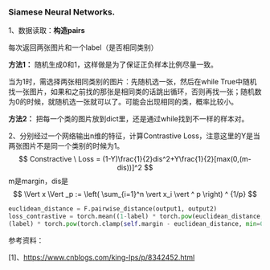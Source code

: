 ### Siamese Neural Networks.

1、数据读取：**构造pairs**

每次返回两张图片和一个label（是否相同类别）

**方法1：** 随机生成0和1，这样做是为了保证正负样本比例尽量一致。

当为1时，需选择两张相同类别的图片：先随机选一张，然后在while True中随机找一张图片，如果和之前找的那张是相同类的话跳出循环，否则再找一张；随机数为0的时候，就随机选一张就可以了。可能会出现相同的类，概率比较小。

**方法2：** 把每一个类的图片放到dict里，还是通过while找到不一样的样本对。



2、分别经过一个网络输出n维的特征，计算Contrastive Loss，注意这里的Y是当两张图片不是同一个类别的时候为1。
$$
Constractive \ Loss = (1-Y)\frac{1}{2}dis^2+Y\frac{1}{2}[max(0,(m-dis))]^2
$$
m是margin，dis是
$$
\Vert x \Vert _p := \left( \sum_{i=1}^n  \vert x_i \vert ^ p \right) ^ {1/p}
$$

```python
euclidean_distance = F.pairwise_distance(output1, output2)  
loss_contrastive = torch.mean((1-label) * torch.pow(euclidean_distance, 2) +     
(label) * torch.pow(torch.clamp(self.margin - euclidean_distance, min=0.0), 2))   # calmp夹断用法
```





参考资料：

[1]、https://www.cnblogs.com/king-lps/p/8342452.html

